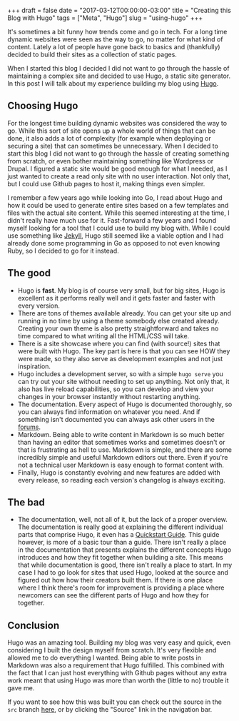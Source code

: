 +++
draft = false
date = "2017-03-12T00:00:00-03:00"
title = "Creating this Blog with Hugo"
tags = ["Meta", "Hugo"]
slug = "using-hugo"
+++

It's sometimes a bit funny how trends come and go in tech.
For a long time dynamic websites were seen as the way to go, no matter
for what kind of content. Lately a lot of people have gone back to
basics and (thankfully) decided to build their sites as a collection
of static pages.

When I started this blog I decided I did not want to go through the
hassle of maintaining a complex site and decided to use Hugo, a static
site generator. In this post I will talk about my experience building
my blog using [Hugo](http://gohugo.io/).

<!--more-->

## Choosing Hugo

For the longest time building dynamic websites was considered the way
to go. While this sort of site opens up a whole world of things that
can be done, it also adds a lot of complexity
(for example when deploying or securing a site) that can sometimes
be unnecessary. When I decided to start this blog I did not want to
go through the hassle of creating something from scratch, or even
bother maintaining something like Wordpress or Drupal. I figured a static site
would be good enough for what I needed, as I just wanted to create a
read only site with no user interaction. Not only that, but I could 
use Github pages to host it, making things even simpler.

I remember a few years ago while looking into Go, I read about Hugo and how it 
could be used to generate entire sites based on a few templates and files with 
the actual site content. While this seemed interesting at the time, I
didn't really have much use for it. Fast-forward a few years and
I found myself looking for a tool that I could use to build my blog with.
While I could use something like [Jekyll](https://jekyllrb.com/), Hugo
still seemed like a viable option and I had already done some 
programming in Go as opposed to not even knowing Ruby, so I
decided to go for it instead.

## The good

* Hugo is **fast**. My blog is of course very small, but for big sites, Hugo
  is excellent as it performs really well and it gets faster and
  faster with every version.
* There are tons of themes available already. You can get your site up
  and running in no time by using a theme somebody else created already.
  Creating your own theme is also pretty straightforward and takes no time
  compared to what writing all the HTML/CSS will take.
* There is a site showcase where you can find (with source!) sites that
  were built with Hugo. The key part is here is that you can see HOW
  they were made, so they also serve as development examples and not
  just inspiration.
* Hugo includes a development server, so with a simple `hugo serve` you
  can try out your site without needing to set up anything. Not only that,
  it also has live reload capabilities, so you can develop and view your
  changes in your browser instantly without restarting anything.
* The documentation. Every aspect of Hugo is documented thoroughly, so
  you can always find information on whatever you need. And if something
  isn't documented you can always ask other users in the
  [forums](https://discuss.gohugo.io/).
* Markdown. Being able to write content in Markdown is so much better than
  having an editor that sometimes works and sometimes doesn't or that is
  frustrating as hell to use. Markdown is simple, and there are some
  incredibly simple and useful Markdown editors out there. Even if you're
  not a technical user Markdown is easy enough to format content with.
* Finally, Hugo is constantly evolving and new features are added with every
  release, so reading each version's changelog is always exciting.

## The bad

* The documentation, well, not all of it, but the lack of a proper
  overview. The documentation is really good at explaining the different
  individual parts that comprise Hugo, it even has a
  [Quickstart Guide](https://gohugo.io/overview/quickstart/).
  This guide however, is more of a basic tour than a guide. There isn't really
  a place in the documentation that presents explains the different concepts
  Hugo introduces and how they fit together when building a site. This means
  that while documentation is good, there isn't really a place
  to start. In my case I had to go look for sites that used Hugo, looked at the
  source and figured out how how their creators built them.
  If there is one place where I think there's room for improvement is
  providing a place where newcomers can see the different parts of
  Hugo and how they for together.

## Conclusion

Hugo was an amazing tool. Building my blog was very easy and quick, even
considering I built the design myself from scratch. It's very flexible
and allowed me to do everything I wanted. Being able to write posts in
Markdown was also a requirement that Hugo fulfilled. This combined with the
fact that I can just host everything with Github pages without any extra work
meant that using Hugo was more than worth the (little to no) trouble it gave 
me.

If you want to see how this was built you can check out the source in the `src`
branch [here](https://github.com/maurodec/maurodec.github.io), or by clicking
the "Source" link in the navigation bar.
